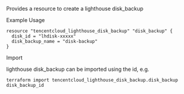 Provides a resource to create a lighthouse disk_backup

Example Usage

```hcl
resource "tencentcloud_lighthouse_disk_backup" "disk_backup" {
  disk_id = "lhdisk-xxxxx"
  disk_backup_name = "disk-backup"
}
```

Import

lighthouse disk_backup can be imported using the id, e.g.

```
terraform import tencentcloud_lighthouse_disk_backup.disk_backup disk_backup_id
```